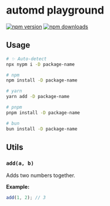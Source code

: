 # automd playground

<!-- AUTOMD_START generator="badges" name="automd" -->

[![npm version](https://img.shields.io/npm/v/automd?style=flat&colorA=18181B&colorB=F0DB4F)](https://npmjs.com/package/automd)
[![npm downloads](https://img.shields.io/npm/dm/automd?style=flat&colorA=18181B&colorB=F0DB4F)](https://npmjs.com/package/automd)

<!-- AUTOMD_END -->

## Usage

<!-- AUTOMD_START generator="pm-install" name="package-name" dev="true" -->

```sh
# ✨ Auto-detect
npx nypm i -D package-name

# npm
npm install -D package-name

# yarn
yarn add -D package-name

# pnpm
pnpm install -D package-name

# bun
bun install -D package-name
```

<!-- AUTOMD_END -->

## Utils

<!-- AUTOMD_START generator="jsdocs" src="./src/index" -->

### `add(a, b)`

Adds two numbers together.

**Example:**

```js
add(1, 2); // 3
```


<!-- AUTOMD_END -->
